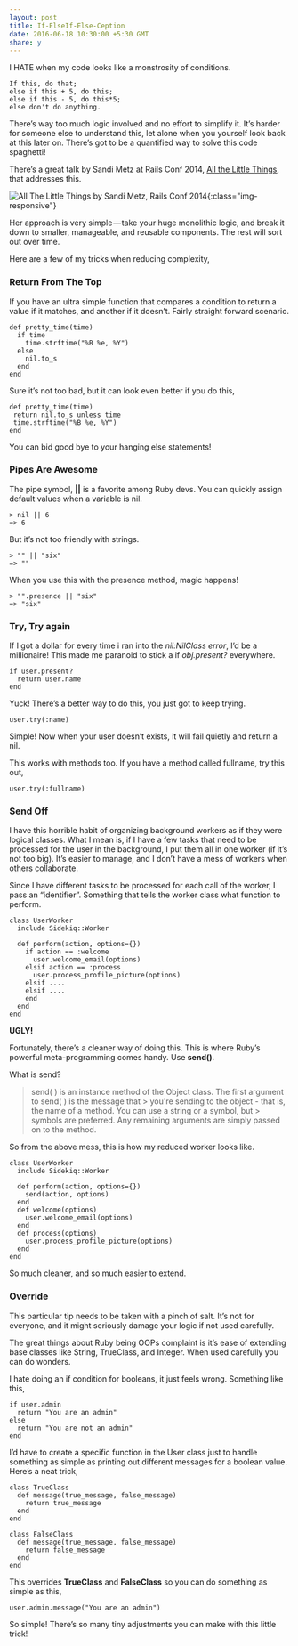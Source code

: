 ```yaml
---
layout: post
title: If-ElseIf-Else-Ception
date: 2016-06-18 10:30:00 +5:30 GMT
share: y
---
```


I HATE when my code looks like a monstrosity of conditions.

```
If this, do that;
else if this + 5, do this;
else if this - 5, do this*5;
else don't do anything.
```

There’s way too much logic involved and no effort to simplify it. It’s harder for someone else to understand this, let alone when you yourself look back at this later on. There’s got to be a quantified way to solve this code spaghetti!

There’s a great talk by Sandi Metz at Rails Conf 2014, [All the Little Things](https://www.youtube.com/watch?v=8bZh5LMaSmE), that addresses this.

![All The Little Things by Sandi Metz, Rails Conf 2014](https://cdn-images-1.medium.com/max/800/1*lPNcXEelEj3GP8zIPSRHoA.png){:class="img-responsive"}

Her approach is very simple — take your huge monolithic logic, and break it down to smaller, manageable, and reusable components. The rest will sort out over time.

Here are a few of my tricks when reducing complexity,

### Return From The Top

If you have an ultra simple function that compares a condition to return a value if it matches, and another if it doesn’t. Fairly straight forward scenario.

```
def pretty_time(time)
  if time
    time.strftime("%B %e, %Y")
  else
    nil.to_s
  end
end
````

Sure it’s not too bad, but it can look even better if you do this,

```
def pretty_time(time)
 return nil.to_s unless time
 time.strftime("%B %e, %Y")
end
````

You can bid good bye to your hanging else statements!

### Pipes Are Awesome

The pipe symbol, **\|\|** is a favorite among Ruby devs. You can quickly assign default values when a variable is nil.

```
> nil || 6
=> 6
````

But it’s not too friendly with strings.

```
> "" || "six"
=> ""
````

When you use this with the presence method, magic happens!

```
> "".presence || "six"
=> "six"
````

### Try, Try again

If I got a dollar for every time i ran into the _nil:NilClass error_, I’d be a millionaire! This made me paranoid to stick a if _obj.present?_ everywhere.

```
if user.present?
  return user.name
end
````

Yuck! There’s a better way to do this, you just got to keep trying.

```
user.try(:name)
````

Simple! Now when your user doesn’t exists, it will fail quietly and return a nil.

This works with methods too. If you have a method called fullname, try this out,

```
user.try(:fullname)
````

### Send Off

I have this horrible habit of organizing background workers as if they were logical classes. What I mean is, if I have a few tasks that need to be processed for the user in the background, I put them all in one worker (if it’s not too big). It’s easier to manage, and I don’t have a mess of workers when others collaborate.

Since I have different tasks to be processed for each call of the worker, I pass an “identifier”. Something that tells the worker class what function to perform.

```
class UserWorker
  include Sidekiq::Worker

  def perform(action, options={})
    if action == :welcome
      user.welcome_email(options)
    elsif action == :process
      user.process_profile_picture(options)
    elsif ....
    elsif ....
    end
  end
end
````

**UGLY!**

Fortunately, there’s a cleaner way of doing this. This is where Ruby’s powerful meta-programming comes handy. Use **send()**.

What is send?

> send( ) is an instance method of the Object class. The first argument to send( ) is the message that > you're sending to the object - that is, the name of a method. You can use a string or a symbol, but > symbols are preferred. Any remaining arguments are simply passed on to the method.

So from the above mess, this is how my reduced worker looks like.

```
class UserWorker
  include Sidekiq::Worker

  def perform(action, options={})
    send(action, options)
  end
  def welcome(options)
    user.welcome_email(options)
  end
  def process(options)
    user.process_profile_picture(options)
  end
end
````

So much cleaner, and so much easier to extend.

### Override

This particular tip needs to be taken with a pinch of salt. It’s not for everyone, and it might seriously damage your logic if not used carefully.

The great things about Ruby being OOPs complaint is it’s ease of extending base classes like String, TrueClass, and Integer. When used carefully you can do wonders.

I hate doing an if condition for booleans, it just feels wrong. Something like this,

```
if user.admin
  return "You are an admin"
else
  return "You are not an admin"
end
````

I’d have to create a specific function in the User class just to handle something as simple as printing out different messages for a boolean value. Here’s a neat trick,

```
class TrueClass
  def message(true_message, false_message)
    return true_message
  end
end
````

```
class FalseClass
  def message(true_message, false_message)
    return false_message
  end
end
````


This overrides **TrueClass** and **FalseClass** so you can do something as simple as this,

```
user.admin.message("You are an admin")
````

So simple! There’s so many tiny adjustments you can make with this little trick!
